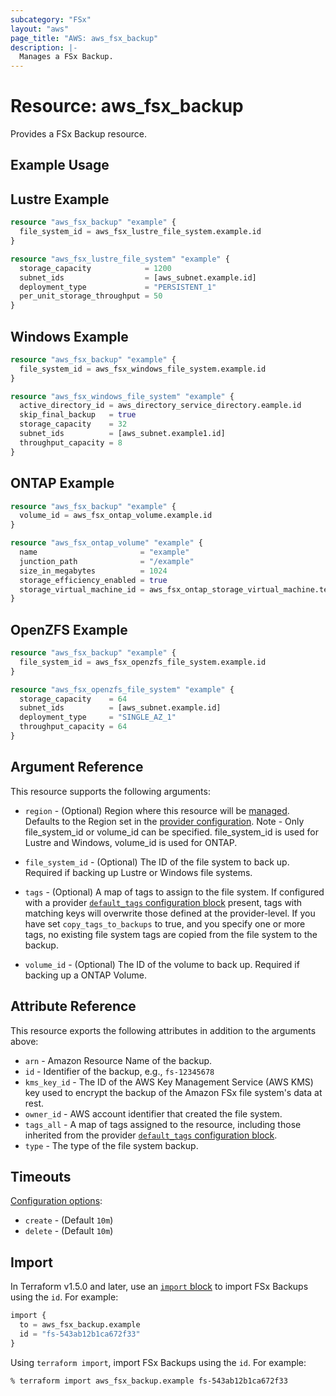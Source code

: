 ```yaml
---
subcategory: "FSx"
layout: "aws"
page_title: "AWS: aws_fsx_backup"
description: |-
  Manages a FSx Backup.
---
```


# Resource: aws_fsx_backup

Provides a FSx Backup resource.

## Example Usage

## Lustre Example

```terraform
resource "aws_fsx_backup" "example" {
  file_system_id = aws_fsx_lustre_file_system.example.id
}

resource "aws_fsx_lustre_file_system" "example" {
  storage_capacity            = 1200
  subnet_ids                  = [aws_subnet.example.id]
  deployment_type             = "PERSISTENT_1"
  per_unit_storage_throughput = 50
}
```

## Windows Example

```terraform
resource "aws_fsx_backup" "example" {
  file_system_id = aws_fsx_windows_file_system.example.id
}

resource "aws_fsx_windows_file_system" "example" {
  active_directory_id = aws_directory_service_directory.eample.id
  skip_final_backup   = true
  storage_capacity    = 32
  subnet_ids          = [aws_subnet.example1.id]
  throughput_capacity = 8
}
```

## ONTAP Example

```terraform
resource "aws_fsx_backup" "example" {
  volume_id = aws_fsx_ontap_volume.example.id
}

resource "aws_fsx_ontap_volume" "example" {
  name                       = "example"
  junction_path              = "/example"
  size_in_megabytes          = 1024
  storage_efficiency_enabled = true
  storage_virtual_machine_id = aws_fsx_ontap_storage_virtual_machine.test.id
}
```

## OpenZFS Example

```terraform
resource "aws_fsx_backup" "example" {
  file_system_id = aws_fsx_openzfs_file_system.example.id
}

resource "aws_fsx_openzfs_file_system" "example" {
  storage_capacity    = 64
  subnet_ids          = [aws_subnet.example.id]
  deployment_type     = "SINGLE_AZ_1"
  throughput_capacity = 64
}
```

## Argument Reference

This resource supports the following arguments:

* `region` - (Optional) Region where this resource will be [managed](https://docs.aws.amazon.com/general/latest/gr/rande.html#regional-endpoints). Defaults to the Region set in the [provider configuration](https://registry.terraform.io/providers/hashicorp/aws/latest/docs#aws-configuration-reference).
Note - Only file_system_id or volume_id can be specified. file_system_id is used for Lustre and Windows, volume_id is used for ONTAP.

* `file_system_id` - (Optional) The ID of the file system to back up. Required if backing up Lustre or Windows file systems.
* `tags` - (Optional) A map of tags to assign to the file system. If configured with a provider [`default_tags` configuration block](https://registry.terraform.io/providers/hashicorp/aws/latest/docs#default_tags-configuration-block) present, tags with matching keys will overwrite those defined at the provider-level. If you have set `copy_tags_to_backups` to true, and you specify one or more tags, no existing file system tags are copied from the file system to the backup.
* `volume_id` - (Optional) The ID of the volume to back up. Required if backing up a ONTAP Volume.

## Attribute Reference

This resource exports the following attributes in addition to the arguments above:

* `arn` - Amazon Resource Name of the backup.
* `id` - Identifier of the backup, e.g., `fs-12345678`
* `kms_key_id` -  The ID of the AWS Key Management Service (AWS KMS) key used to encrypt the backup of the Amazon FSx file system's data at rest.
* `owner_id` - AWS account identifier that created the file system.
* `tags_all` - A map of tags assigned to the resource, including those inherited from the provider [`default_tags` configuration block](https://registry.terraform.io/providers/hashicorp/aws/latest/docs#default_tags-configuration-block).
* `type` - The type of the file system backup.

## Timeouts

[Configuration options](https://developer.hashicorp.com/terraform/language/resources/syntax#operation-timeouts):

* `create` - (Default `10m`)
* `delete` - (Default `10m`)

## Import

In Terraform v1.5.0 and later, use an [`import` block](https://developer.hashicorp.com/terraform/language/import) to import FSx Backups using the `id`. For example:

```terraform
import {
  to = aws_fsx_backup.example
  id = "fs-543ab12b1ca672f33"
}
```

Using `terraform import`, import FSx Backups using the `id`. For example:

```console
% terraform import aws_fsx_backup.example fs-543ab12b1ca672f33
```
